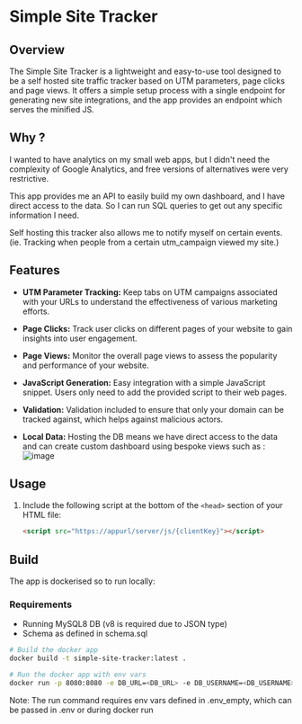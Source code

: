 # Simple Site Tracker

## Overview

The Simple Site Tracker is a lightweight and easy-to-use tool designed to be a self hosted site traffic tracker based on UTM parameters, page clicks and page views.
It offers a simple setup process with a single endpoint for generating new site integrations, and the app provides an endpoint which serves the minified JS.

## Why ?
I wanted to have analytics on my small web apps, but I didn't need the complexity of Google Analytics, and free versions of alternatives were very restrictive. 

This app provides me an API to easily build my own dashboard, and I have direct access to the data. So I can run SQL queries to get out any specific information I need.

Self hosting this tracker also allows me to notify myself on certain events. (ie. Tracking when people from a certain utm_campaign viewed my site.)

## Features

- **UTM Parameter Tracking:** Keep tabs on UTM campaigns associated with your URLs to understand the effectiveness of various marketing efforts.

- **Page Clicks:** Track user clicks on different pages of your website to gain insights into user engagement.

- **Page Views:** Monitor the overall page views to assess the popularity and performance of your website.

- **JavaScript Generation:** Easy integration with a simple JavaScript snippet. Users only need to add the provided script to their web pages.

- **Validation:** Validation included to ensure that only your domain can be tracked against, which helps against malicious actors.

- **Local Data:** Hosting the DB means we have direct access to the data and can create custom dashboard using bespoke views such as :
![image](https://github.com/jwtly10/simple-site-tracker/assets/39057715/f60fdb5e-da60-406b-8989-714cff96f0ce)



## Usage

1. Include the following script at the bottom of the `<head>` section of your HTML file:

   ```html
   <script src="https://appurl/server/js/{clientKey}"></script>
   ```


## Build
The app is dockerised so to run locally:

### Requirements
- Running MySQL8 DB (v8 is required due to JSON type)
- Schema as defined in schema.sql

```bash
# Build the docker app
docker build -t simple-site-tracker:latest .

# Run the docker app with env vars
docker run -p 8080:8080 -e DB_URL=<DB_URL> -e DB_USERNAME=<DB_USERNAME> -e DB_PASSWORD=<DB_PASSWORD> -e DB_PORT=<DB_PORT> -e SERVER_URL=<SERVER_URL> simple-site-tracker:latest
```
Note: The run command requires env vars defined in .env_empty, which can be passed in .env or during docker run 
